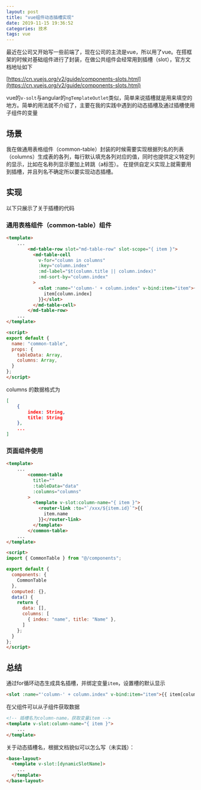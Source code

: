 ```yaml
---
layout: post
title: "vue组件动态插槽实现"
date: 2019-11-15 19:36:52
categories: 技术 
tags: vue
---
```


最近在公司又开始写一些前端了，现在公司的主流是vue，所以用了vue。在搭框架的时候对基础组件进行了封装，在做公共组件会经常用到插槽（slot），官方文档地址如下

[https://cn.vuejs.org/v2/guide/components-slots.html](https://cn.vuejs.org/v2/guide/components-slots.html)

vue的`v-solt`与angular的`ngTemplateOutlet`类似，简单来说插槽就是用来填空的地方。简单的用法就不介绍了，主要在我的实践中遇到的动态插槽及通过插槽使用子组件的变量

## 场景

我在做通用表格组件（common-table）封装的时候需要实现根据列名的列表（columns）生成表的各列，每行默认填充各列对应的值，同时也提供定义特定列的显示，比如在名称列显示要加上转跳（a标签）。
在提供自定义实现上就需要用到插槽，并且列名不确定所以要实现动态插槽。

## 实现

以下只展示了关于插槽的代码

### 通用表格组件（common-table）组件

```html
<template>
    ...
        <md-table-row slot="md-table-row" slot-scope="{ item }">
          <md-table-cell
            v-for="column in columns"
            :key="column.index"
            :md-label="$t(column.title || column.index)"
            :md-sort-by="column.index"
          >
            <slot :name="'column-' + column.index" v-bind:item="item">{{
              item[column.index]
            }}</slot>
          </md-table-cell>
        </md-table-row>
    ...
</template>

<script>
export default {
  name: "common-table",
  props: {
    tableData: Array,
    columns: Array,
  }
};
</script>
```

columns 的数据格式为

```json
[
    {
        index: String,
        title: String
    },
    ...
]
```

### 页面组件使用

```html
<template>
    ...
        <common-table
          title=""
          :tableData="data"
          :columns="columns"
        >
          <template v-slot:column-name="{ item }">
            <router-link :to="`/xxx/${item.id}`">{{
              item.name
            }}</router-link>
          </template>
        </common-table>
    ...
</template>

<script>
import { CommonTable } from "@/components";

export default {
  components: {
    CommonTable
  },
  computed: {},
  data() {
    return {
      data: [],
      columns: [
        { index: "name", title: "Name" },
      ]
    };
  }
};
</script>
```

## 总结

通过for循环动态生成具名插槽，并绑定变量`item`，设置槽的默认显示

```html
<slot :name="'column-' + column.index" v-bind:item="item">{{ item[column.index] }}</slot>
```

在父组件可以从子组件获取数据

```html
<!-- 插槽名为column-name，获取变量item -->
<template v-slot:column-name="{ item }">
    ...
</template>
```

关于动态插槽名，根据文档貌似可以怎么写（未实践）：

```html
<base-layout>
  <template v-slot:[dynamicSlotName]>
    ...
  </template>
</base-layout>
```
